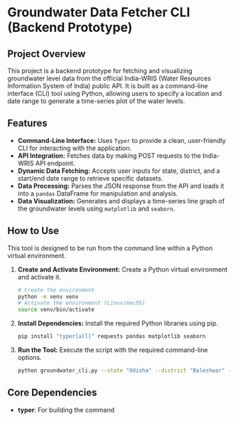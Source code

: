 # Groundwater Data Fetcher CLI (Backend Prototype)

## Project Overview

This project is a backend prototype for fetching and visualizing groundwater level data from the official India-WRIS (Water Resources Information System of India) public API. It is built as a command-line interface (CLI) tool using Python, allowing users to specify a location and date range to generate a time-series plot of the water levels.

## Features

* **Command-Line Interface:** Uses `Typer` to provide a clean, user-friendly CLI for interacting with the application.
* **API Integration:** Fetches data by making POST requests to the India-WRIS API endpoint.
* **Dynamic Data Fetching:** Accepts user inputs for state, district, and a start/end date range to retrieve specific datasets.
* **Data Processing:** Parses the JSON response from the API and loads it into a `pandas` DataFrame for manipulation and analysis.
* **Data Visualization:** Generates and displays a time-series line graph of the groundwater levels using `matplotlib` and `seaborn`.

## How to Use

This tool is designed to be run from the command line within a Python virtual environment.

1.  **Create and Activate Environment:** Create a Python virtual environment and activate it.
    ```bash
    # Create the environment
    python -m venv venv
    # Activate the environment (Linux/macOS)
    source venv/bin/activate
    ```

2.  **Install Dependencies:** Install the required Python libraries using pip.
    ```bash
    pip install "typer[all]" requests pandas matplotlib seaborn
    ```

3.  **Run the Tool:** Execute the script with the required command-line options.
    ```bash
    python groundwater_cli.py --state "Odisha" --district "Baleshwar" --start-date "2023-11-01" --end-date "2024-10-31"
    ```

## Core Dependencies

* **typer**: For building the command